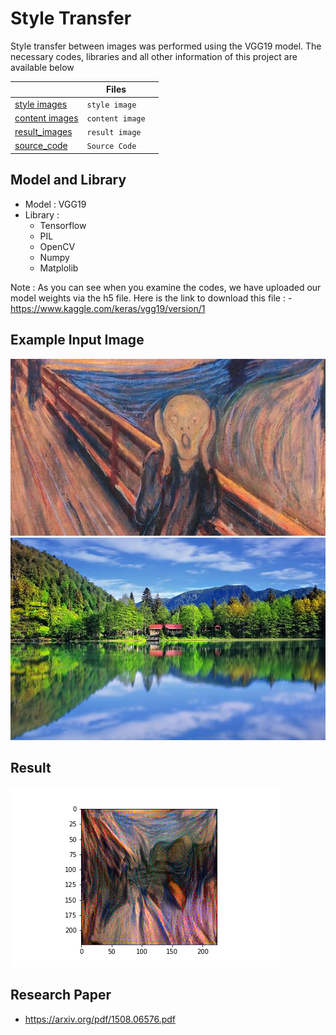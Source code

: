 # Style Transfer

Style transfer between images was performed using the VGG19 model. The necessary codes, libraries and all other information of this project are available below

|                |Files|                         |
|----------------|-------------------------------|-----------------------------|
|[style images](https://github.com/Onurryilmazz/Tensorflow-Style-Transfer/blob/main/c%C4%B1gl%C4%B1k.jpg "cıglık.jpg")|`style image`                        
|[content images](https://github.com/Onurryilmazz/Tensorflow-Style-Transfer/blob/main/manzara.jpg "manzara.jpg")         |`content image` 
|[result_images](https://github.com/Onurryilmazz/Tensorflow-Style-Transfer/blob/main/result.png "result.png")|`result image`                        
|[source_code](https://github.com/Onurryilmazz/Tensorflow-Style-Transfer/blob/main/StyleTransfer.ipynb "StyleTransger.ipynb")        |`Source Code`


## Model and Library

- Model : VGG19
- Library :
    - Tensorflow
    - PIL
    - OpenCV
    - Numpy 
    - Matplolib
    
Note : As you can see when you examine the codes, we have uploaded our model weights via the h5 file. Here is the link to download this file :
     - https://www.kaggle.com/keras/vgg19/version/1
     
## Example Input Image
![image1](https://github.com/Onurryilmazz/Tensorflow-Style-Transfer/blob/main/c%C4%B1gl%C4%B1k.jpg)
![image2](https://github.com/Onurryilmazz/Tensorflow-Style-Transfer/blob/main/manzara.jpg)

## Result
![result](https://github.com/Onurryilmazz/Tensorflow-Style-Transfer/blob/main/result.png)

## Research Paper
   - https://arxiv.org/pdf/1508.06576.pdf
